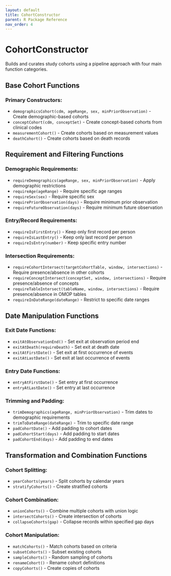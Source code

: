 ```yaml
---
layout: default
title: CohortConstructor
parent: R Package Reference
nav_order: 4
---
```


# CohortConstructor

Builds and curates study cohorts using a pipeline approach with four main function categories.

## Base Cohort Functions

### Primary Constructors:

- `demographicsCohort(cdm, ageRange, sex, minPriorObservation)` - Create demographic-based cohorts
- `conceptCohort(cdm, conceptSet)` - Create concept-based cohorts from clinical codes
- `measurementCohort()` - Create cohorts based on measurement values
- `deathCohort()` - Create cohorts based on death records

## Requirement and Filtering Functions

### Demographic Requirements:

- `requireDemographics(ageRange, sex, minPriorObservation)` - Apply demographic restrictions
- `requireAge(ageRange)` - Require specific age ranges
- `requireSex(sex)` - Require specific sex
- `requirePriorObservation(days)` - Require minimum prior observation
- `requireFutureObservation(days)` - Require minimum future observation

### Entry/Record Requirements:

- `requireIsFirstEntry()` - Keep only first record per person
- `requireIsLastEntry()` - Keep only last record per person
- `requireIsEntry(number)` - Keep specific entry number

### Intersection Requirements:

- `requireCohortIntersect(targetCohortTable, window, intersections)` - Require presence/absence in other cohorts
- `requireConceptIntersect(conceptSet, window, intersections)` - Require presence/absence of concepts
- `requireTableIntersect(tableName, window, intersections)` - Require presence/absence in OMOP tables
- `requireInDateRange(dateRange)` - Restrict to specific date ranges

## Date Manipulation Functions

### Exit Date Functions:

- `exitAtObservationEnd()` - Set exit at observation period end
- `exitAtDeath(requireDeath)` - Set exit at death date
- `exitAtFirstDate()` - Set exit at first occurrence of events
- `exitAtLastDate()` - Set exit at last occurrence of events

### Entry Date Functions:

- `entryAtFirstDate()` - Set entry at first occurrence
- `entryAtLastDate()` - Set entry at last occurrence

### Trimming and Padding:

- `trimDemographics(ageRange, minPriorObservation)` - Trim dates to demographic requirements
- `trimToDateRange(dateRange)` - Trim to specific date range
- `padCohortDate()` - Add padding to cohort dates
- `padCohortStart(days)` - Add padding to start dates
- `padCohortEnd(days)` - Add padding to end dates

## Transformation and Combination Functions

### Cohort Splitting:

- `yearCohorts(years)` - Split cohorts by calendar years
- `stratifyCohorts()` - Create stratified cohorts

### Cohort Combination:

- `unionCohorts()` - Combine multiple cohorts with union logic
- `intersectCohorts()` - Create intersection of cohorts
- `collapseCohorts(gap)` - Collapse records within specified gap days

### Cohort Manipulation:

- `matchCohorts()` - Match cohorts based on criteria
- `subsetCohorts()` - Subset existing cohorts
- `sampleCohorts()` - Random sampling of cohorts
- `renameCohort()` - Rename cohort definitions
- `copyCohorts()` - Create copies of cohorts
